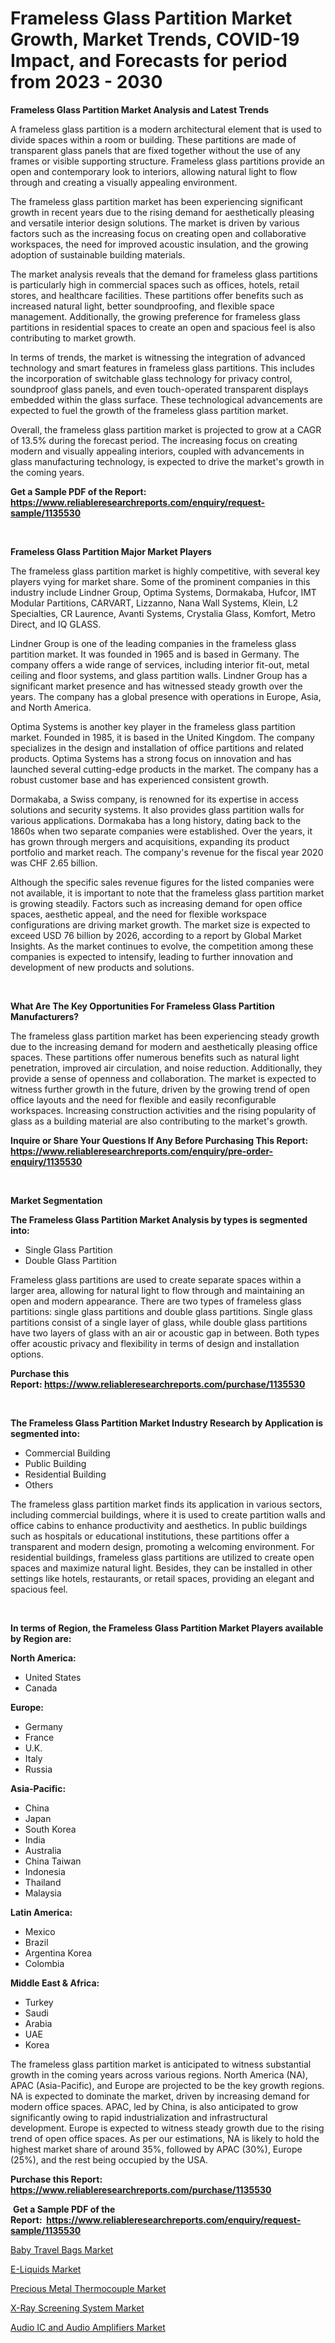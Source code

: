 <p><h1>Frameless Glass Partition Market Growth, Market Trends, COVID-19 Impact, and Forecasts for period from 2023 - 2030</h1></p><p><strong>Frameless Glass Partition Market Analysis and Latest Trends</strong></p>
<p><p>A frameless glass partition is a modern architectural element that is used to divide spaces within a room or building. These partitions are made of transparent glass panels that are fixed together without the use of any frames or visible supporting structure. Frameless glass partitions provide an open and contemporary look to interiors, allowing natural light to flow through and creating a visually appealing environment.</p><p>The frameless glass partition market has been experiencing significant growth in recent years due to the rising demand for aesthetically pleasing and versatile interior design solutions. The market is driven by various factors such as the increasing focus on creating open and collaborative workspaces, the need for improved acoustic insulation, and the growing adoption of sustainable building materials.</p><p>The market analysis reveals that the demand for frameless glass partitions is particularly high in commercial spaces such as offices, hotels, retail stores, and healthcare facilities. These partitions offer benefits such as increased natural light, better soundproofing, and flexible space management. Additionally, the growing preference for frameless glass partitions in residential spaces to create an open and spacious feel is also contributing to market growth.</p><p>In terms of trends, the market is witnessing the integration of advanced technology and smart features in frameless glass partitions. This includes the incorporation of switchable glass technology for privacy control, soundproof glass panels, and even touch-operated transparent displays embedded within the glass surface. These technological advancements are expected to fuel the growth of the frameless glass partition market.</p><p>Overall, the frameless glass partition market is projected to grow at a CAGR of 13.5% during the forecast period. The increasing focus on creating modern and visually appealing interiors, coupled with advancements in glass manufacturing technology, is expected to drive the market's growth in the coming years.</p></p>
<p><strong>Get a Sample PDF of the Report:&nbsp; <a href="https://www.reliableresearchreports.com/enquiry/request-sample/1135530">https://www.reliableresearchreports.com/enquiry/request-sample/1135530</a></strong></p>
<p>&nbsp;</p>
<p><strong>Frameless Glass Partition Major Market Players</strong></p>
<p><p>The frameless glass partition market is highly competitive, with several key players vying for market share. Some of the prominent companies in this industry include Lindner Group, Optima Systems, Dormakaba, Hufcor, IMT Modular Partitions, CARVART, Lizzanno, Nana Wall Systems, Klein, L2 Specialties, CR Laurence, Avanti Systems, Crystalia Glass, Komfort, Metro Direct, and IQ GLASS. </p><p>Lindner Group is one of the leading companies in the frameless glass partition market. It was founded in 1965 and is based in Germany. The company offers a wide range of services, including interior fit-out, metal ceiling and floor systems, and glass partition walls. Lindner Group has a significant market presence and has witnessed steady growth over the years. The company has a global presence with operations in Europe, Asia, and North America.</p><p>Optima Systems is another key player in the frameless glass partition market. Founded in 1985, it is based in the United Kingdom. The company specializes in the design and installation of office partitions and related products. Optima Systems has a strong focus on innovation and has launched several cutting-edge products in the market. The company has a robust customer base and has experienced consistent growth.</p><p>Dormakaba, a Swiss company, is renowned for its expertise in access solutions and security systems. It also provides glass partition walls for various applications. Dormakaba has a long history, dating back to the 1860s when two separate companies were established. Over the years, it has grown through mergers and acquisitions, expanding its product portfolio and market reach. The company's revenue for the fiscal year 2020 was CHF 2.65 billion.</p><p>Although the specific sales revenue figures for the listed companies were not available, it is important to note that the frameless glass partition market is growing steadily. Factors such as increasing demand for open office spaces, aesthetic appeal, and the need for flexible workspace configurations are driving market growth. The market size is expected to exceed USD 76 billion by 2026, according to a report by Global Market Insights. As the market continues to evolve, the competition among these companies is expected to intensify, leading to further innovation and development of new products and solutions.</p></p>
<p>&nbsp;</p>
<p><strong>What Are The Key Opportunities For Frameless Glass Partition Manufacturers?</strong></p>
<p><p>The frameless glass partition market has been experiencing steady growth due to the increasing demand for modern and aesthetically pleasing office spaces. These partitions offer numerous benefits such as natural light penetration, improved air circulation, and noise reduction. Additionally, they provide a sense of openness and collaboration. The market is expected to witness further growth in the future, driven by the growing trend of open office layouts and the need for flexible and easily reconfigurable workspaces. Increasing construction activities and the rising popularity of glass as a building material are also contributing to the market's growth.</p></p>
<p><strong>Inquire or Share Your Questions If Any Before Purchasing This Report: <a href="https://www.reliableresearchreports.com/enquiry/pre-order-enquiry/1135530">https://www.reliableresearchreports.com/enquiry/pre-order-enquiry/1135530</a></strong></p>
<p>&nbsp;</p>
<p><strong>Market Segmentation</strong></p>
<p><strong>The Frameless Glass Partition Market Analysis by types is segmented into:</strong></p>
<p><ul><li>Single Glass Partition</li><li>Double Glass Partition</li></ul></p>
<p><p>Frameless glass partitions are used to create separate spaces within a larger area, allowing for natural light to flow through and maintaining an open and modern appearance. There are two types of frameless glass partitions: single glass partitions and double glass partitions. Single glass partitions consist of a single layer of glass, while double glass partitions have two layers of glass with an air or acoustic gap in between. Both types offer acoustic privacy and flexibility in terms of design and installation options.</p></p>
<p><strong>Purchase this Report:&nbsp;<a href="https://www.reliableresearchreports.com/purchase/1135530">https://www.reliableresearchreports.com/purchase/1135530</a></strong></p>
<p>&nbsp;</p>
<p><strong>The Frameless Glass Partition Market Industry Research by Application is segmented into:</strong></p>
<p><ul><li>Commercial Building</li><li>Public Building</li><li>Residential Building</li><li>Others</li></ul></p>
<p><p>The frameless glass partition market finds its application in various sectors, including commercial buildings, where it is used to create partition walls and office cabins to enhance productivity and aesthetics. In public buildings such as hospitals or educational institutions, these partitions offer a transparent and modern design, promoting a welcoming environment. For residential buildings, frameless glass partitions are utilized to create open spaces and maximize natural light. Besides, they can be installed in other settings like hotels, restaurants, or retail spaces, providing an elegant and spacious feel.</p></p>
<p>&nbsp;</p>
<p><strong>In terms of Region, the Frameless Glass Partition Market Players available by Region are:</strong></p>
<p>
    <p> <strong> North America: </strong>
        <ul>
            <li>United States</li>
            <li>Canada</li>
        </ul>
        </p> 
    <p> <strong> Europe: </strong>
        <ul>
            <li>Germany</li>
            <li>France</li>
            <li>U.K.</li>
            <li>Italy</li>
            <li>Russia</li>
        </ul>
        </p> 
    <p> <strong> Asia-Pacific: </strong>
        <ul>
            <li>China</li>
            <li>Japan</li>
            <li>South Korea</li>
            <li>India</li>
            <li>Australia</li>
            <li>China Taiwan</li>
            <li>Indonesia</li>
            <li>Thailand</li>
            <li>Malaysia</li>
        </ul>
        </p> 
    <p> <strong> Latin America: </strong>
        <ul>
            <li>Mexico</li>
            <li>Brazil</li>
            <li>Argentina Korea</li>
            <li>Colombia</li>
        </ul>
        </p> 
    <p> <strong> Middle East & Africa: </strong>
        <ul>
            <li>Turkey</li>
            <li>Saudi</li>
            <li>Arabia</li>
            <li>UAE</li>
            <li>Korea</li>
        </ul>
    </p>
    </p>
<p><p>The frameless glass partition market is anticipated to witness substantial growth in the coming years across various regions. North America (NA), APAC (Asia-Pacific), and Europe are projected to be the key growth regions. NA is expected to dominate the market, driven by increasing demand for modern office spaces. APAC, led by China, is also anticipated to grow significantly owing to rapid industrialization and infrastructural development. Europe is expected to witness steady growth due to the rising trend of open office spaces. As per our estimations, NA is likely to hold the highest market share of around 35%, followed by APAC (30%), Europe (25%), and the rest being occupied by the USA.</p></p>
<p><strong>Purchase this Report: <a href="https://www.reliableresearchreports.com/purchase/1135530">https://www.reliableresearchreports.com/purchase/1135530</a></strong></p>
<p>&nbsp;<strong>Get a Sample PDF of the Report:&nbsp;&nbsp;<a href="https://www.reliableresearchreports.com/enquiry/request-sample/1135530">https://www.reliableresearchreports.com/enquiry/request-sample/1135530</a></strong></p>
<p><strong></strong></p>
<p><p><a href="https://medium.com/@truly.fight.must/baby-travel-bags-market-exploring-market-share-market-trends-and-future-growth-68b5bcc78607">Baby Travel Bags Market</a></p><p><a href="https://medium.com/@late.bean.frame/e-liquids-market-size-reveals-the-best-marketing-channels-in-global-industry-1e1946f6360f">E-Liquids Market</a></p><p><a href="https://medium.com/@sight.lens.slot/precious-metal-thermocouple-market-share-evolution-and-market-growth-trends-2023-2030-f2f340c2c5de">Precious Metal Thermocouple Market</a></p><p><a href="https://medium.com/@mikebauch2013/x-ray-screening-system-market-size-and-market-trends-complete-industry-overview-2023-to-2030-08ad908c623d">X-Ray Screening System Market</a></p><p><a href="https://medium.com/@favor.look.seal/audio-ic-and-audio-amplifiers-market-analysis-its-cagr-market-segmentation-and-global-industry-e1fa357579c2">Audio IC and Audio Amplifiers Market</a></p></p>